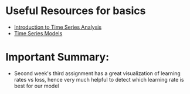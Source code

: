 # Useful Resources for basics
 - <a href="https://www.analyticsvidhya.com/blog/2021/10/a-comprehensive-guide-to-time-series-analysis/" target="_blank">Introduction to Time Series Analysis</a>
 - <a href="https://towardsdatascience.com/time-series-models-d9266f8ac7b0" target="_blank">Time Series Models</a>

# Important Summary:
- Second week's third assignment has a great visualization of learning rates vs loss, hence very much helpful to detect which learning rate is best for our model